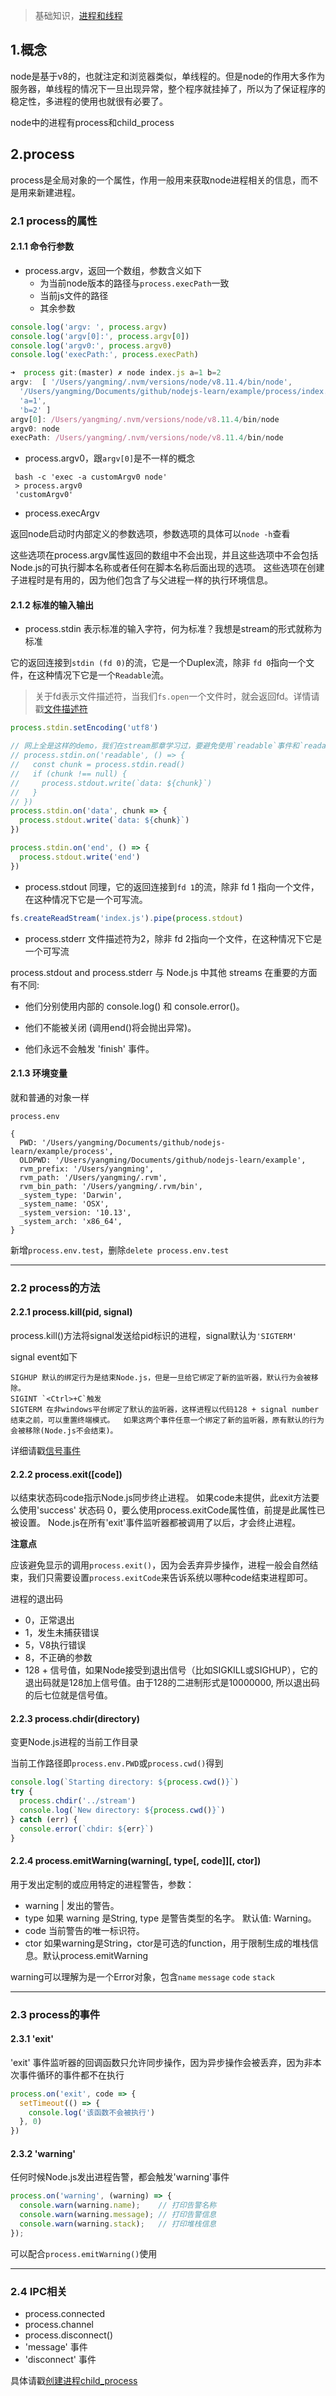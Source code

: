 > 基础知识，[进程和线程](../基础概念/进程和线程.md)

## 1.概念
node是基于v8的，也就注定和浏览器类似，单线程的。但是node的作用大多作为服务器，单线程的情况下一旦出现异常，整个程序就挂掉了，所以为了保证程序的稳定性，多进程的使用也就很有必要了。

node中的进程有process和child_process

## 2.process

process是全局对象的一个属性，作用一般用来获取node进程相关的信息，而不是用来新建进程。

### 2.1 process的属性

#### 2.1.1 命令行参数

- process.argv，返回一个数组，参数含义如下
    - 为当前node版本的路径与`process.execPath`一致
    - 当前js文件的路径
    - 其余参数

```js
console.log('argv: ', process.argv)
console.log('argv[0]:', process.argv[0])
console.log('argv0:', process.argv0)
console.log('execPath:', process.execPath)

➜  process git:(master) ✗ node index.js a=1 b=2
argv:  [ '/Users/yangming/.nvm/versions/node/v8.11.4/bin/node',
  '/Users/yangming/Documents/github/nodejs-learn/example/process/index.js',
  'a=1',
  'b=2' ]
argv[0]: /Users/yangming/.nvm/versions/node/v8.11.4/bin/node
argv0: node
execPath: /Users/yangming/.nvm/versions/node/v8.11.4/bin/node
```

- process.argv0，跟`argv[0]`是不一样的概念

```
 bash -c 'exec -a customArgv0 node'
 > process.argv0
 'customArgv0'
```

- process.execArgv

返回node启动时内部定义的参数选项，参数选项的具体可以`node -h`查看

这些选项在process.argv属性返回的数组中不会出现，并且这些选项中不会包括Node.js的可执行脚本名称或者任何在脚本名称后面出现的选项。 这些选项在创建子进程时是有用的，因为他们包含了与父进程一样的执行环境信息。

#### 2.1.2 标准的输入输出

- process.stdin 表示标准的输入字符，何为标准？我想是stream的形式就称为标准

它的返回连接到`stdin (fd 0)`的流，它是一个Duplex流，除非 `fd 0`指向一个文件，在这种情况下它是一个`Readable`流。

> 关于fd表示文件描述符，当我们`fs.open`一个文件时，就会返回fd。详情请戳[文件描述符](./fd.md)

```js
process.stdin.setEncoding('utf8')

// 网上全是这样的demo，我们在stream那章学习过，要避免使用`readable`事件和`readable.read()`方法
// process.stdin.on('readable', () => {
//   const chunk = process.stdin.read()
//   if (chunk !== null) {
//     process.stdout.write(`data: ${chunk}`)
//   }
// })
process.stdin.on('data', chunk => {
  process.stdout.write(`data: ${chunk}`)
})

process.stdin.on('end', () => {
  process.stdout.write('end')
})
```

- process.stdout 同理，它的返回连接到`fd 1`的流，除非 fd 1 指向一个文件，在这种情况下它是一个可写流。

```js
fs.createReadStream('index.js').pipe(process.stdout)
```

- process.stderr 文件描述符为2，除非 fd 2指向一个文件，在这种情况下它是一个可写流

process.stdout and process.stderr 与 Node.js 中其他 streams 在重要的方面有不同:

- 他们分别使用内部的 console.log() 和 console.error()。

- 他们不能被关闭 (调用end()将会抛出异常)。

- 他们永远不会触发 'finish' 事件。

#### 2.1.3 环境变量

就和普通的对象一样
```
process.env

{
  PWD: '/Users/yangming/Documents/github/nodejs-learn/example/process',
  OLDPWD: '/Users/yangming/Documents/github/nodejs-learn/example',
  rvm_prefix: '/Users/yangming',
  rvm_path: '/Users/yangming/.rvm',
  rvm_bin_path: '/Users/yangming/.rvm/bin',
  _system_type: 'Darwin',
  _system_name: 'OSX',
  _system_version: '10.13',
  _system_arch: 'x86_64',
}
```

新增`process.env.test`，删除`delete process.env.test`

----

### 2.2 process的方法

#### 2.2.1 process.kill(pid, signal)

process.kill()方法将signal发送给pid标识的进程，signal默认为`'SIGTERM'`

signal event如下
```
SIGHUP 默认的绑定行为是结束Node.js，但是一旦给它绑定了新的监听器，默认行为会被移除。
SIGINT `<Ctrl>+C`触发
SIGTERM 在非windows平台绑定了默认的监听器，这样进程以代码128 + signal number结束之前，可以重置终端模式。  如果这两个事件任意一个绑定了新的监听器，原有默认的行为会被移除(Node.js不会结束)。
```
详细请戳[信号事件](http://nodejs.cn/api/process.html#process_signal_events)

#### 2.2.2 process.exit([code])

以结束状态码code指示Node.js同步终止进程。 如果code未提供，此exit方法要么使用'success' 状态码 0，要么使用process.exitCode属性值，前提是此属性已被设置。 Node.js在所有'exit'事件监听器都被调用了以后，才会终止进程。

**注意点**

应该避免显示的调用`process.exit()`，因为会丢弃异步操作，进程一般会自然结束，我们只需要设置`process.exitCode`来告诉系统以哪种code结束进程即可。

进程的退出码

- 0，正常退出
- 1，发生未捕获错误
- 5，V8执行错误
- 8，不正确的参数
- 128 + 信号值，如果Node接受到退出信号（比如SIGKILL或SIGHUP），它的退出码就是128加上信号值。由于128的二进制形式是10000000, 所以退出码的后七位就是信号值。

#### 2.2.3 process.chdir(directory)

变更Node.js进程的当前工作目录

当前工作路径即`process.env.PWD`或`process.cwd()`得到

```js
console.log(`Starting directory: ${process.cwd()}`)
try {
  process.chdir('../stream')
  console.log(`New directory: ${process.cwd()}`)
} catch (err) {
  console.error(`chdir: ${err}`)
}
```

#### 2.2.4 process.emitWarning(warning[, type[, code]][, ctor])

用于发出定制的或应用特定的进程警告，参数：

- warning <string> | <Error> 发出的警告。
- type <string> 如果 warning 是String, type 是警告类型的名字。 默认值: Warning。
- code <string> 当前警告的唯一标识符。
- ctor <Function> 如果warning是String，ctor是可选的function，用于限制生成的堆栈信息。默认process.emitWarning

warning可以理解为是一个Error对象，包含`name` `message` `code` `stack`

----

### 2.3 process的事件

#### 2.3.1 'exit'

'exit' 事件监听器的回调函数只允许同步操作，因为异步操作会被丢弃，因为非本次事件循环的事件都不在执行

```js
process.on('exit', code => {
  setTimeout(() => {
    console.log('该函数不会被执行')
  }, 0)
})
```

#### 2.3.2 'warning'

任何时候Node.js发出进程告警，都会触发'warning'事件

```js
process.on('warning', (warning) => {
  console.warn(warning.name);    // 打印告警名称
  console.warn(warning.message); // 打印告警信息
  console.warn(warning.stack);   // 打印堆栈信息
});
```

可以配合`process.emitWarning()`使用

----

### 2.4 IPC相关

- process.connected
- process.channel
- process.disconnect()
- 'message' 事件
- 'disconnect' 事件

具体请戳[创建进程child_process](child_process.md)



